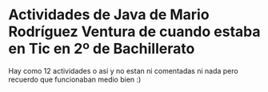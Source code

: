 # Actividades de Java de Mario Rodríguez Ventura de cuando estaba en Tic en 2º de Bachillerato

Hay como 12 actividades o asi y no estan ni comentadas ni nada pero recuerdo que funcionaban medio bien :)
